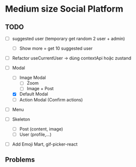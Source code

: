 # Medium size Social Platform

## TODO

- [ ] suggested user (temporary get random 2 user + admin)

  - [ ] Show more = get 10 suggested user

- [ ] Refactor useCurrentUser -> dùng contextApi hoặc zustand

- [ ] Modal

  - [ ] Image Modal
    - [ ] Zoom
    - [ ] Image + Post
  - [x] Default Modal
  - [ ] Action Modal (Confirm actions)

- [ ] Menu

- [ ] Skeleton
  - [ ] Post (content, image)
  - [ ] User (profile,...)
- [ ] Add Emoji Mart, gif-picker-react

## Problems
